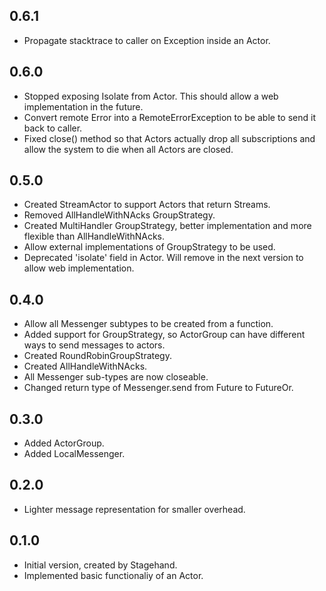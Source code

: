 ## 0.6.1

- Propagate stacktrace to caller on Exception inside an Actor.

## 0.6.0

- Stopped exposing Isolate from Actor. This should allow a web implementation in the future.
- Convert remote Error into a RemoteErrorException to be able to send it back to caller.
- Fixed close() method so that Actors actually drop all subscriptions and allow the system to die when all Actors are closed. 

## 0.5.0

- Created StreamActor to support Actors that return Streams.
- Removed AllHandleWithNAcks GroupStrategy.
- Created MultiHandler GroupStrategy, better implementation and more flexible than AllHandleWithNAcks.
- Allow external implementations of GroupStrategy to be used.
- Deprecated 'isolate' field in Actor. Will remove in the next version to allow web implementation.

## 0.4.0

- Allow all Messenger subtypes to be created from a function.
- Added support for GroupStrategy, so ActorGroup can have different ways to send messages to actors.
- Created RoundRobinGroupStrategy.
- Created AllHandleWithNAcks.
- All Messenger sub-types are now closeable.
- Changed return type of Messenger.send from Future to FutureOr. 

## 0.3.0

- Added ActorGroup.
- Added LocalMessenger.

## 0.2.0

- Lighter message representation for smaller overhead.

## 0.1.0

- Initial version, created by Stagehand.
- Implemented basic functionaliy of an Actor.